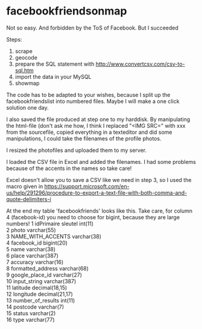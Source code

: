 # facebookfriendsonmap
Not so easy. And forbidden by the ToS of Facebook. But I succeeded


Steps:
1) scrape
2) geocode
3) prepare the SQL statement with http://www.convertcsv.com/csv-to-sql.htm
4) import the data in your MySQL 
5) showmap

The code has to be adapted to your wishes, because I split up the facebookfriendslist into numbered files. Maybe I will make a one click solution one day.

I also saved the file produced at step one to my harddisk. 
By manipulating the html-file (don't ask me how, I think I replaced "<IMG SRC=" with xxx from the sourcefile, copied everything in a texteditor and did some manipulations, I could take the filenames of the profile photos. 

I resized the photofiles and uploaded them to my server.

I loaded the CSV file in Excel and added the filenames. I had some problems because of the accents in the names so take care! 

Excel doesn't allow you to save a CSV like we need in step 3, so I used the macro given in https://support.microsoft.com/en-us/help/291296/procedure-to-export-a-text-file-with-both-comma-and-quote-delimiters-i

At the end my table 'facebookfriends' looks like this. Take care, for column 4 (facebook-id) you need to choose for bigint, because they are large numbers!
	1	idPrimaire sleutel	int(11)			
	2	photo	varchar(55)		
	3	NAME_WITH_ACCENTS	varchar(38)		
	4	facebook_id	bigint(20)		
	5	name	varchar(38)		
	6	place	varchar(387)		
	7	accuracy	varchar(16)		
	8	formatted_address	varchar(68)		
	9	google_place_id	varchar(27)		
	10	input_string	varchar(387)		
	11	latitude	decimal(18,15)			
	12	longitude	decimal(21,17)			
	13	number_of_results	int(11)			
	14	postcode	varchar(7)		
	15	status	varchar(2)		
	16	type	varchar(77)		




